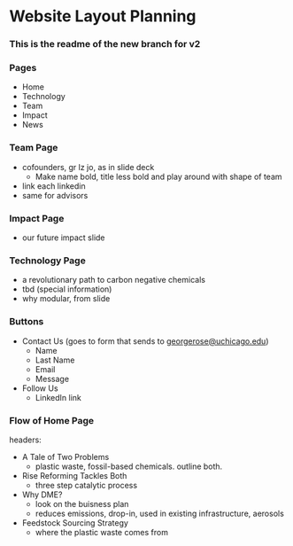 # Website Layout Planning

### This is the readme of the new branch for v2

### Pages
- Home
- Technology
- Team
- Impact
- News

### Team Page
* cofounders, gr lz jo, as in slide deck
    - Make name bold, title less bold and play around with shape of team
* link each linkedin
* same for advisors

### Impact Page
* our future impact slide

### Technology Page
* a revolutionary path to carbon negative chemicals
* tbd (special information)
* why modular, from slide

### Buttons
- Contact Us (goes to form that sends to georgerose@uchicago.edu)
    - Name
    - Last Name
    - Email
    - Message
- Follow Us
    - LinkedIn link

### Flow of Home Page
headers: 
* A Tale of Two Problems
  - plastic waste, fossil-based chemicals. outline both. 
* Rise Reforming Tackles Both
  - three step catalytic process
* Why DME?
  - look on the buisness plan
  - reduces emissions, drop-in, used in existing infrastructure, aerosols
* Feedstock Sourcing Strategy
  - where the plastic waste comes from 

